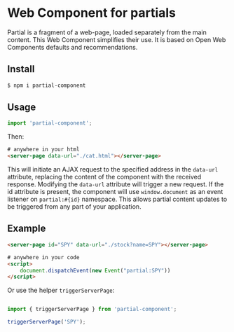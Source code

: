 # Web Component for partials

Partial is a fragment of a web-page, loaded separately from the main content. This Web Component simplifies their use. It is based on Open Web Components defaults and recommendations. 

## Install

```bash
$ npm i partial-component

```

## Usage

```js
import 'partial-component';
```

Then:

```html
# anywhere in your html
<server-page data-url="./cat.html"></server-page>
```

This will initiate an AJAX request to the specified address in the `data-url` attribute, replacing the content of the component with the received response. Modifying the `data-url` attribute will trigger a new request. If the id attribute is present, the component will use `window.document` as an event listener on `partial:#{id}` namespace. This allows partial content updates to be triggered from any part of your application.

## Example 

```html
<server-page id="SPY" data-url="./stock?name=SPY"></server-page>

# anywhere in your code
<script>
    document.dispatchEvent(new Event("partial:SPY"))                                                                                                                                                                         
</script>
```

Or use the helper `triggerServerPage`:

```js

import { triggerServerPage } from 'partial-component';

triggerServerPage('SPY');

```
